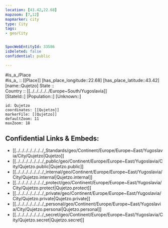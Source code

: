 ```yaml
---
location: [43.42,22.68] 
mapzoom: [7,12] 
mapmarker: city 
type: City
tags:
- geo/City


SpocWebEntityId: 33586
isDeleted: false
confidential: public

---
```

#is_a_/Place  
#is_a_ :: [[Place]] 
[has_place_longitude::22.68] 
[has_place_latitude::43.42] 
[name::Qujetzo] 
State ::  
Country :: [[../../../../../Europe~South/Yugoslavia]]  
[StateId::] 
[Population::] 
[Unknown::] 


```leaflet
id: Qujetzo
coordinates: [[Qujetzo]] 
markerFile: [[Qujetzo]] 
defaultZoom: 11 
maxZoom: 18
```


## Confidential Links & Embeds: 
- [[../../../../../../../_Standards/geo/Continent/Europe/Europe~East/Yugoslavia/City/Qujetzo|Qujetzo]] 
- [[../../../../../../../_public/geo/Continent/Europe/Europe~East/Yugoslavia/City/Qujetzo.public|Qujetzo.public]] 
- [[../../../../../../../_internal/geo/Continent/Europe/Europe~East/Yugoslavia/City/Qujetzo.internal|Qujetzo.internal]] 
- [[../../../../../../../_protect/geo/Continent/Europe/Europe~East/Yugoslavia/City/Qujetzo.protect|Qujetzo.protect]] 
- [[../../../../../../../_private/geo/Continent/Europe/Europe~East/Yugoslavia/City/Qujetzo.private|Qujetzo.private]] 
- [[../../../../../../../_personal/geo/Continent/Europe/Europe~East/Yugoslavia/City/Qujetzo.personal|Qujetzo.personal]] 
- [[../../../../../../../_secret/geo/Continent/Europe/Europe~East/Yugoslavia/City/Qujetzo.secret|Qujetzo.secret]] 
